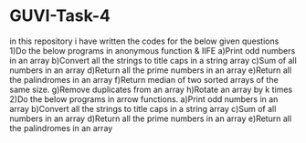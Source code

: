 # GUVI-Task-4
in this repository i have written the codes for the below given questions
1)Do the below programs in anonymous function & IIFE
a)Print odd numbers in an array
b)Convert all the strings to title caps in a string array
c)Sum of all numbers in an array
d)Return all the prime numbers in an array
e)Return all the palindromes in an array
f)Return median of two sorted arrays of the same size.
g)Remove duplicates from an array
h)Rotate an array by k times
2)Do the below programs in arrow functions.
a)Print odd numbers in an array
b)Convert all the strings to title caps in a string array
c)Sum of all numbers in an array
d)Return all the prime numbers in an array
e)Return all the palindromes in an array
